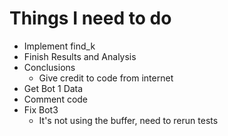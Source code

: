 # Things I need to do
- Implement find_k
- Finish Results and Analysis
- Conclusions
    - Give credit to code from internet
- Get Bot 1 Data
- Comment code
- Fix Bot3
    - It's not using the buffer, need to rerun tests